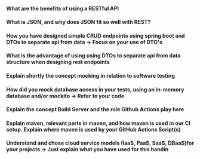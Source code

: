 #### What are the benefits of using a RESTful API

#### What is JSON, and why does JSON fit so well with REST?

#### How you have designed simple CRUD endpoints using spring boot and DTOs to separate api from data  -> Focus on your use of DTO's

#### What is the advantage of using using DTOs to separate api from data structure when designing rest endpoints

#### Explain shortly the concept mocking in relation to software testing

#### How did you mock database access in your tests, using an in-memory database and/or mockito → Refer to your code

#### Explain the concept Build Server and the role Github Actions play here

#### Explain maven, relevant parts in maven, and how maven is used in our CI setup. Explain where maven is used by your GitHub Actions Script(s)

#### Understand and chose cloud service models (IaaS, PaaS, SaaS, DBaaS)for your projects -> Just explain what you have used for this handin
